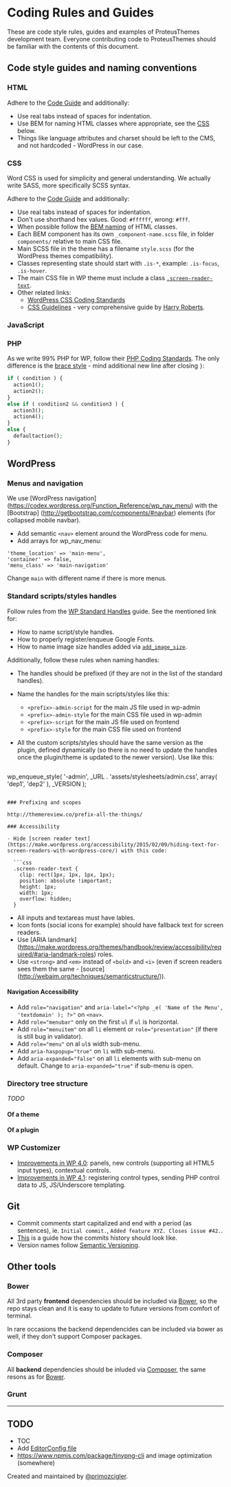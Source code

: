 # Coding Rules and Guides

These are code style rules, guides and examples of ProteusThemes development team. Everyone contributing code to ProteusThemes should be familiar with the contents of this document.

## Code style guides and naming conventions

### HTML

Adhere to the [Code Guide](http://codeguide.co/#html) and additionally:

- Use real tabs instead of spaces for indentation.
- Use BEM for naming HTML classes where appropriate, see the [CSS](#css) below.
- Things like language attributes and charset should be left to the CMS, and not hardcoded - WordPress in our case.

### CSS

Word CSS is used for simplicity and general understanding. We actually write SASS, more specifically SCSS syntax.

Adhere to the [Code Guide](http://codeguide.co/#css) and additionally:

- Use real tabs instead of spaces for indentation.
- Don't use shorthand hex values. Good: `#ffffff`, wrong: `#fff`.
- When possible follow the [BEM naming](https://css-tricks.com/bem-101/) of HTML classes.
- Each BEM component has its own `_component-name.scss` file, in folder `components/` relative to main CSS file.
- Main SCSS file in the theme has a filename `style.scss` (for the WordPress themes compatibility).
- Classes representing state should start with `.is-*`, example: `.is-focus`, `.is-hover`.
- The main CSS file in WP theme must include a class [`.screen-reader-text`](https://make.wordpress.org/accessibility/2015/02/09/hiding-text-for-screen-readers-with-wordpress-core/).
- Other related links:
  - [WordPress CSS Coding Standards](https://make.wordpress.org/core/handbook/coding-standards/css/)
  - [CSS Guidelines](http://cssguidelin.es/) - very comprehensive guide by [Harry Roberts](https://twitter.com/csswizardry).

### JavaScript

### PHP

As we write 99% PHP for WP, follow their [PHP Coding Standards](https://make.wordpress.org/core/handbook/coding-standards/php/). The only difference is the [brace style](https://make.wordpress.org/core/handbook/coding-standards/php/#brace-style) - mind additional new line after closing `}`:

```php
if ( condition ) {
  action1();
  action2();
}
else if ( condition2 && condition3 ) {
  action3();
  action4();
}
else {
  defaultaction();
}
```

## WordPress

### Menus and navigation

We use [WordPress navigation] (https://codex.wordpress.org/Function_Reference/wp_nav_menu) with the [Bootstrap] (http://getbootstrap.com/components/#navbar) elements (for collapsed mobile navbar).

- Add semantic `<nav>` element around the WordPress code for menu.
- Add arrays for wp_nav_menu: 
```
'theme_location' => 'main-menu',
'container' => false,
'menu_class' => 'main-navigation'
```
Change `main` with different name if there is more menus.

### Standard scripts/styles handles

Follow rules from the [WP Standard Handles](https://github.com/grappler/wp-standard-handles) guide. See the mentioned link for:

- How to name script/style handles.
- How to properly register/enqueue Google Fonts.
- How to name image size handles added via [`add_image_size`](https://codex.wordpress.org/Function_Reference/add_image_size).

Additionally, follow these rules when naming handles:

- The handles should be prefixed (if they are not in the list of the standard handles).
- Name the handles for the main scripts/styles like this:
  - `<prefix>-admin-script` for the main JS file used in wp-admin
  - `<prefix>-admin-style` for the main CSS file used in wp-admin
  - `<prefix>-script` for the main JS file used on frontend  
  - `<prefix>-style` for the main CSS file used on frontend
- All the custom scripts/styles should have the same version as the plugin, defined dynamically (so there is no need to update the handles once the plugin/theme is updated to the newer version). Use like this:

  ```php
wp_enqueue_style( '<prefix>-admin', <PREFIX>_URL . 'assets/stylesheets/admin.css', array( 'dep1', 'dep2' ), <PREFIX>_VERSION );
```

### Prefixing and scopes

http://themereview.co/prefix-all-the-things/

### Accessibility

- Hide [screen reader text](https://make.wordpress.org/accessibility/2015/02/09/hiding-text-for-screen-readers-with-wordpress-core/) with this code:

  ```css
  .screen-reader-text {
    clip: rect(1px, 1px, 1px, 1px);
    position: absolute !important;
    height: 1px;
    width: 1px;
    overflow: hidden;
  }
  ```
- All inputs and textareas must have lables.
- Icon fonts (social icons for example) should have fallback text for screen readers.
- Use [ARIA landmark] (https://make.wordpress.org/themes/handbook/review/accessibility/required/#aria-landmark-roles) roles.
- Use `<strong>` and `<em>` instead of `<bold>` and `<i>` (even if screen readers sees them the same - [source] (http://webaim.org/techniques/semanticstructure/)).

#### Navigation Accessibility

- Add `role="navigation"` and `aria-label="<?php _e( 'Name of the Menu', 'textdomain' ); ?>"` on `<nav>`.
- Add `role="menubar"` only on the first `ul` if `ul` is horizontal.
- Add `role="menuitem"` on all `li` element or `role="presentation"` (if there is still bug in validator).
- Add `role="menu"` on al `ul`s width sub-menu.
- Add `aria-haspopup="true"` on `li` with sub-menu.
- Add `aria-expanded="false"` on all `li` elements with sub-menu on default. Change to `aria-expanded="true"` if sub-menu is open.

### Directory tree structure

*TODO*

#### Of a theme

#### Of a plugin

### WP Customizer

- [Improvements in WP 4.0](https://make.wordpress.org/core/2014/07/08/customizer-improvements-in-4-0/): panels, new controls (supporting all HTML5 input types), contextual controls.
- [Improvements in WP 4.1](https://make.wordpress.org/core/2014/11/17/jsunderscore-template-rendered-custom-customizer-controls-in-wordpress-4-1/): registering control types, sending PHP control data to JS, JS/Underscore templating.

## Git

- Commit comments start capitalized and end with a period (as sentences), ie. `Initial commit.`, `Added feature XYZ. Closes issue #42.`.
- [This](https://www.reviewboard.org/docs/codebase/dev/git/clean-commits/) is a guide how the commits history should look like.
- Version names follow [Semantic Versioning](http://semver.org/).

## Other tools

### Bower

All 3rd party **frontend** dependencies should be included via [Bower](http://bower.io/), so the repo stays clean and it is easy to update to future versions from comfort of terminal.

In rare occasions the backend dependencides can be included via bower as well, if they don't support Composer packages.

### Composer

All **backend** dependencies should be inluded via [Composer](https://getcomposer.org/), the same resons as for [Bower](#bower).

### Grunt

---

## TODO

- TOC
- Add [EditorConfig file](http://editorconfig.org/)
- https://www.npmjs.com/package/tinypng-cli and image optimization (somewhere)

Created and maintained by [@primozcigler](https://twitter.com/primozcigler).
